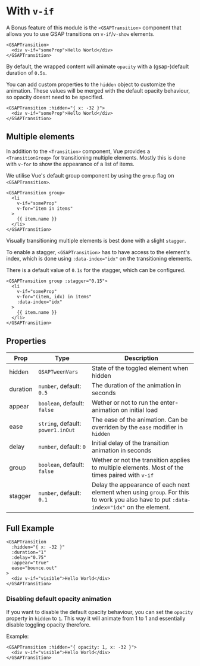 # With `v-if`

A Bonus feature of this module is the `<GSAPTransition>` component that allows
you to use GSAP transitions on `v-if`/`v-show` elements.

```vue
<GSAPTransition>
  <div v-if="someProp">Hello World</div>
</GSAPTransition>
```

By default, the wrapped content will animate `opacity` with a (gsap-)default
duration of `0.5s`.

You can add custom properties to the `hidden` object to customize the animation.
These values will be merged with the default opacity behaviour, so opacity
doesnt need to be specified.

```vue
<GSAPTransition :hidden="{ x: -32 }">
  <div v-if="someProp">Hello World</div>
</GSAPTransition>
```

## Multiple elements

In addition to the `<Transition>` component, Vue provides a `<TransitionGroup>`
for transitioning multiple elements. Mostly this is done with `v-for` to show
the appearance of a list of items.

We utilise Vue's default group component by using the `group` flag on
`<GSAPTransition>`.

```vue
<GSAPTransition group>
  <li 
    v-if="someProp" 
    v-for="item in items"
  >
    {{ item.name }}
  </li>
</GSAPTransition>
```

Visually transitioning multiple elements is best done with a slight `stagger`.

To enable a stagger, `<GSAPTransition>` has to have access to the element's
index, which is done using `:data-index="idx"` on the transitioning elements.

There is a default value of `0.1s` for the stagger, which can be configured.

```vue
<GSAPTransition group :stagger="0.15">
  <li 
    v-if="someProp" 
    v-for="(item, idx) in items"
    :data-index="idx"
  >
    {{ item.name }}
  </li>
</GSAPTransition>
```

## Properties

| Prop     | Type                              | Description                                                                                                                             |
| -------- | --------------------------------- | --------------------------------------------------------------------------------------------------------------------------------------- |
| hidden   | `GSAPTweenVars`                   | State of the toggled element when hidden                                                                                                |
| duration | `number`, default: `0.5`          | The duration of the animation in seconds                                                                                                |
| appear   | `boolean`, default: `false`       | Wether or not to run the enter-animation on initial load                                                                                |
| ease     | `string`, default: `power1.inOut` | The ease of the animation. Can be overriden by the `ease` modifier in `hidden`                                                          |
| delay    | `number`, default: `0`            | Initial delay of the transition animation in seconds                                                                                    |
| group    | `boolean`, default: `false`       | Wether or not the transition applies to multiple elements. Most of the times paired with `v-if`                                         |
| stagger  | `number`, default: `0.1`          | Delay the appearance of each next element when using `group`. For this to work you also have to put `:data-index="idx"` on the element. |

## Full Example

```vue
<GSAPTransition
  :hidden="{ x: -32 }"
  :duration="1"
  :delay="0.75"
  :appear="true"
  ease="bounce.out"
>
  <div v-if="visible">Hello World</div>
</GSAPTransition>
```

### Disabling default opacity animation

If you want to disable the default opacity behaviour, you can set the `opacity`
property in `hidden` to `1`. This way it will animate from 1 to 1 and
essentially disable toggling opacity therefore.

Example:

```vue
<GSAPTransition :hidden="{ opacity: 1, x: -32 }">
  <div v-if="visible">Hello World</div>
</GSAPTransition>
```
